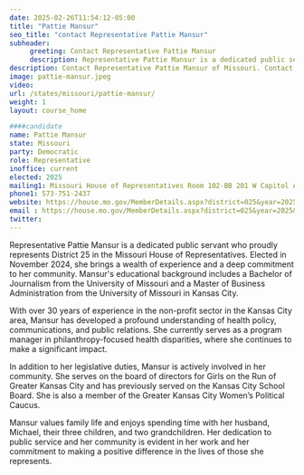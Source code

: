 ```yaml
---
date: 2025-02-26T11:54:12-05:00
title: "Pattie Mansur"
seo_title: "contact Representative Pattie Mansur"
subheader:
     greeting: Contact Representative Pattie Mansur
     description: Representative Pattie Mansur is a dedicated public servant who proudly represents District 25 in the Missouri House of Representatives. Elected in November 2024, she brings a wealth of experience and a deep commitment to her community.
description: Contact Representative Pattie Mansur of Missouri. Contact information for Pattie Mansur includes email address, phone number, and mailing address.
image: pattie-mansur.jpeg
video:
url: /states/missouri/pattie-mansur/
weight: 1
layout: course_home

####candidate
name: Pattie Mansur
state: Missouri
party: Democratic
role: Representative
inoffice: current
elected: 2025
mailing1: Missouri House of Representatives Room 102-BB 201 W Capitol Ave Jefferson City, MO 65101
phone1: 573-751-2437
website: https://house.mo.gov/MemberDetails.aspx?district=025&year=2025&code=R/
email : https://house.mo.gov/MemberDetails.aspx?district=025&year=2025&code=R/
twitter: 
---
```

Representative Pattie Mansur is a dedicated public servant who proudly represents District 25 in the Missouri House of Representatives. Elected in November 2024, she brings a wealth of experience and a deep commitment to her community. Mansur's educational background includes a Bachelor of Journalism from the University of Missouri and a Master of Business Administration from the University of Missouri in Kansas City.

With over 30 years of experience in the non-profit sector in the Kansas City area, Mansur has developed a profound understanding of health policy, communications, and public relations. She currently serves as a program manager in philanthropy-focused health disparities, where she continues to make a significant impact.

In addition to her legislative duties, Mansur is actively involved in her community. She serves on the board of directors for Girls on the Run of Greater Kansas City and has previously served on the Kansas City School Board. She is also a member of the Greater Kansas City Women’s Political Caucus.

Mansur values family life and enjoys spending time with her husband, Michael, their three children, and two grandchildren. Her dedication to public service and her community is evident in her work and her commitment to making a positive difference in the lives of those she represents.
